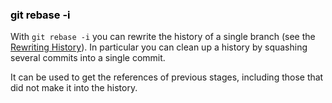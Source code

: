 ### <strong style="color:black">git rebase -i</strong>

<!-- pages-include -->

With `git rebase -i` you can rewrite the history of a single branch (see the [Rewriting History](https://git-scm.com/book/en/v2/Git-Tools-Rewriting-History)).
In particular you can clean up a history by squashing several commits into a single commit.

It can be used to get the references of previous stages, including those that did not make it into the history.
